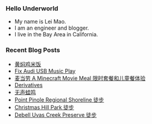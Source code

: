 ### Hello Underworld

- My name is Lei Mao.
- I am an engineer and blogger.
- I live in the Bay Area in California.


### Recent Blog Posts

<!-- BLOG-POST-LIST:START -->
- [黄焖鸡米饭](https://leimao.github.io/essay/%E9%BB%84%E7%84%96%E9%B8%A1%E7%B1%B3%E9%A5%AD/)
- [Fix Audi USB Music Play](https://leimao.github.io/blog/Fix-Audi-USB-Music-Play/)
- [麦当劳 A Minecraft Movie Meal 限时套餐和儿童餐体验](https://leimao.github.io/essay/Mcdonalds-A-Minecraft-Movie-Meal/)
- [Derivatives](https://leimao.github.io/blog/Derivatives/)
- [无声蛙鸣](https://leimao.github.io/essay/%E6%97%A0%E5%A3%B0%E8%9B%99%E9%B8%A3-The-Frog/)
- [Point Pinole Regional Shoreline 徒步](https://leimao.github.io/life/Point-Pinole-Regional-Shoreline/)
- [Christmas Hill Park 徒步](https://leimao.github.io/life/Christmas-Hill-Park/)
- [Debell Uvas Creek Preserve 徒步](https://leimao.github.io/life/Debell-Uvas-Creek-Preserve/)
<!-- BLOG-POST-LIST:END -->
